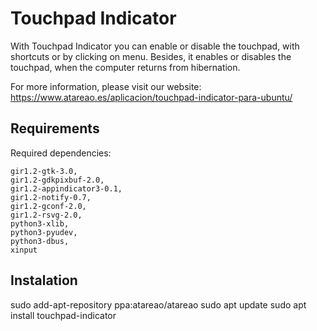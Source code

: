 # Touchpad Indicator

With Touchpad Indicator you can enable or disable the touchpad, with shortcuts
 or by clicking on menu. Besides, it enables or disables the touchpad, when
 the computer returns from hibernation.

For more information, please visit our website:
https://www.atareao.es/aplicacion/touchpad-indicator-para-ubuntu/

## Requirements

Required dependencies:

    gir1.2-gtk-3.0,
    gir1.2-gdkpixbuf-2.0,
    gir1.2-appindicator3-0.1,
    gir1.2-notify-0.7,
    gir1.2-gconf-2.0,
    gir1.2-rsvg-2.0,
    python3-xlib,
    python3-pyudev,
    python3-dbus,
    xinput

## Instalation

sudo add-apt-repository ppa:atareao/atareao
sudo apt update
sudo apt install touchpad-indicator